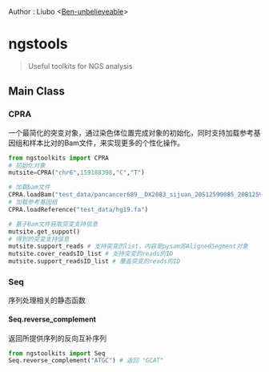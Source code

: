 <!-- These are examples of badges you might want to add to your README:
     please update the URLs accordingly

[![Built Status](https://api.cirrus-ci.com/github/<USER>/ngstools.svg?branch=main)](https://cirrus-ci.com/github/<USER>/ngstools)
[![ReadTheDocs](https://readthedocs.org/projects/ngstools/badge/?version=latest)](https://ngstools.readthedocs.io/en/stable/)
[![Coveralls](https://img.shields.io/coveralls/github/<USER>/ngstools/main.svg)](https://coveralls.io/r/<USER>/ngstools)
[![PyPI-Server](https://img.shields.io/pypi/v/ngstools.svg)](https://pypi.org/project/ngstools/)
[![Conda-Forge](https://img.shields.io/conda/vn/conda-forge/ngstools.svg)](https://anaconda.org/conda-forge/ngstools)
[![Monthly Downloads](https://pepy.tech/badge/ngstools/month)](https://pepy.tech/project/ngstools)
[![Twitter](https://img.shields.io/twitter/url/http/shields.io.svg?style=social&label=Twitter)](https://twitter.com/ngstools)
-->

Author : Liubo <[Ben-unbelieveable](git@github.com:Ben-unbelieveable/package_ngstoolkits.git)>
# ngstools

> Useful toolkits for NGS analysis

## Main Class
### CPRA
一个最简化的突变对象，通过染色体位置完成对象的初始化，同时支持加载参考基因组和样本比对的Bam文件，来实现更多的个性化操作。
```python
from ngstoolkits import CPRA
# 初始化对象
mutsite=CPRA("chr6",159188398,"C","T")

# 加载bam文件
CPRA.loadBam("test_data/pancancer689__DX2083_sijuan_20S12590085_20B12590085__Cancer.realign.bam")
# 加载参考基因组
CPRA.loadReference("test_data/hg19.fa")

# 基于Bam文件获取突变支持信息
mutsite.get_suppot()
# 得到的突变支持信息
mutsite.support_reads # 支持突变的list，内容是pysam的AlignedSegment对象
mutsite.cover_readsID_list # 支持突变的reads的ID
mutsite.support_readsID_list # 覆盖突变的reads的ID
```

### Seq
序列处理相关的静态函数
#### Seq.reverse_complement
返回所提供序列的反向互补序列
```python
from ngstoolkits import Seq
Seq.reverse_complement("ATGC") # 返回 "GCAT"

```

